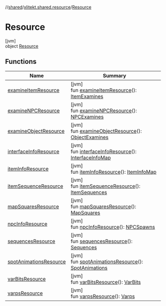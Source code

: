 //[shared](../../../index.md)/[xlitekt.shared.resource](../index.md)/[Resource](index.md)

# Resource

[jvm]\
object [Resource](index.md)

## Functions

| Name | Summary |
|---|---|
| [examineItemResource](examine-item-resource.md) | [jvm]<br>fun [examineItemResource](examine-item-resource.md)(): [ItemExamines](../-item-examines/index.md) |
| [examineNPCResource](examine-n-p-c-resource.md) | [jvm]<br>fun [examineNPCResource](examine-n-p-c-resource.md)(): [NPCExamines](../-n-p-c-examines/index.md) |
| [examineObjectResource](examine-object-resource.md) | [jvm]<br>fun [examineObjectResource](examine-object-resource.md)(): [ObjectExamines](../-object-examines/index.md) |
| [interfaceInfoResource](interface-info-resource.md) | [jvm]<br>fun [interfaceInfoResource](interface-info-resource.md)(): [InterfaceInfoMap](../-interface-info-map/index.md) |
| [itemInfoResource](item-info-resource.md) | [jvm]<br>fun [itemInfoResource](item-info-resource.md)(): [ItemInfoMap](../-item-info-map/index.md) |
| [itemSequenceResource](item-sequence-resource.md) | [jvm]<br>fun [itemSequenceResource](item-sequence-resource.md)(): [ItemSequences](../-item-sequences/index.md) |
| [mapSquaresResource](map-squares-resource.md) | [jvm]<br>fun [mapSquaresResource](map-squares-resource.md)(): [MapSquares](../-map-squares/index.md) |
| [npcInfoResource](npc-info-resource.md) | [jvm]<br>fun [npcInfoResource](npc-info-resource.md)(): [NPCSpawns](../-n-p-c-spawns/index.md) |
| [sequencesResource](sequences-resource.md) | [jvm]<br>fun [sequencesResource](sequences-resource.md)(): [Sequences](../-sequences/index.md) |
| [spotAnimationsResource](spot-animations-resource.md) | [jvm]<br>fun [spotAnimationsResource](spot-animations-resource.md)(): [SpotAnimations](../-spot-animations/index.md) |
| [varBitsResource](var-bits-resource.md) | [jvm]<br>fun [varBitsResource](var-bits-resource.md)(): [VarBits](../-var-bits/index.md) |
| [varpsResource](varps-resource.md) | [jvm]<br>fun [varpsResource](varps-resource.md)(): [Varps](../-varps/index.md) |
